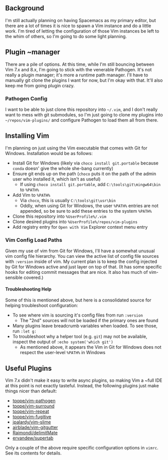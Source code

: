 ## Background

I'm still actually planning on having Spacemacs as my primary editor, but there are a lot of times it is nice to spawn a Vim instance and do a little work.  I'm tired of letting the configuration of those Vim instances be left to the whim of others, so I'm going to do some light planning.

## Plugin ~manager

There are a pile of options.  At this time, while I'm still bouncing between Vim 7.x and 8.x, I'm going to stick with the venerable Pathogen.  It's not really a plugin manager; it's more a runtime path manager.  I'll have to manually git clone the plugins I want for now, but I'm okay with that.  It'll also keep me from going plugin crazy.

### Pathogen Config

I want to be able to just clone this repository into `~/.vim`, and I don't really want to mess with git submodules, so I'm just going to clone my plugins into `~/repos/vim-plugins/` and configure Pathogen to load them all from there.

## Installing Vim

I'm planning on just using the Vim executable that comes with Git for Windows.  Installation would be as follows:
  * Install Git for Windows (likely via `choco install git.portable` because `conda` doesn' give the whole she-bang currently)
  * Ensure git ends up on the path (`choco` puts it on the path of the admin user who installed it, which isn't as useful)
    * If using `choco install git.portable`, add `C:\tools\git\mingw64\bin` to `%PATH%`
  * Add Vim to `%PATH%`
    * Via `choco`, this is usually `C:\tools\git\usr\bin`
    * Oddly, when using Git for Windows, the user `%PATH%` entries are not appended, so be sure to add these entries to the system `%PATH%`
  * Clone this repository into `%UserProfile%/.vim`
  * Clone desired plugins into `%UserProfile%/repos/vim-plugins`
  * Add registry entry for `Open with Vim` Explorer context menu entry

### Vim Config Load Paths

Given my use of vim from Git for Windows, I'll have a somewhat unusual vim config file hierarchy.  You can view the active list of config file sources with `:version` inside of vim.  My current plan is to keep the config injected by Git for Windows active and just layer on top of that.  (It has some specific hooks for editing commit messages that are nice.  It also has much of vim-sensible covered.)

#### Troubleshooting Help

Some of this is mentioned above, but here is a consolidated source for helping troubleshoot configuration:
  * To see where vim is sourcing it's config files from run `:version`
    * The "2nd" sources will not be loaded if the primary ones are found
  * Many plugins leave breadcrumb variables when loaded.  To see those, run `:let g:`
  * To troubleshoot why a helper tool (e.g. `git`) may not be available, inspect the output of `:echo system('which git')`
    * As mentioned above, it appears the Vim in Git for Windows does not respect the user-level `%PATH%` in Windows

## Useful Plugins

Vim 7.x didn't make it easy to write async plugins, so making Vim a ~full IDE at this point is not exactly tasteful.  Instead, the following plugins just make things nicer than default:
  * [tpope/vim-pathogen](https://github.com/tpope/vim-pathogen)
  * [tpope/vim-surround](https://github.com/tpope/vim-surround)
  * [tpope/vim-repeat](https://github.com/tpope/vim-repeat)
  * [tpope/vim-fugitive](https://github.com/tpope/vim-fugitive)
  * [jpalardy/vim-slime](https://github.com/jpalardy/vim-slime)
  * [airblade/vim-gitgutter](https://github.com/airblade/vim-gitgutter)
  * [Raimondi/delimitMate](https://github.com/Raimondi/delimitMate)
  * [ervandew/supertab](https://github.com/ervandew/supertab)
  
Only a couple of the above require specific configuration options in `vimrc`.  See its contents for details.
